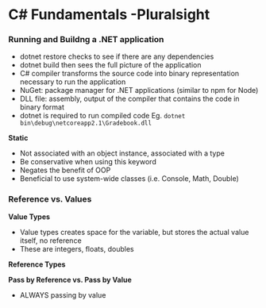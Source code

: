 # C# Fundamentals -Pluralsight

### Running and Buildng a .NET application

* dotnet restore checks to see if there are any dependencies
* dotnet build then sees the full picture of the application
* C# compiler transforms the source code into binary representation necessary to run the application
* NuGet: package manager for .NET applications (similar to npm for Node)
* DLL file: assembly, output of the compiler that contains the code in binary format
* dotnet is required to run compiled code
  Eg. `dotnet bin\debug\netcoreapp2.1\Gradebook.dll`

**Static**
* Not associated with an object instance, associated with a type
* Be conservative when using this keyword
* Negates the benefit of OOP
* Beneficial to use system-wide classes (i.e. Console, Math, Double)

### Reference vs. Values

**Value Types**
* Value types creates space for the variable, but stores the actual value itself, no reference
* These are integers, floats, doubles

**Reference Types**


**Pass by Reference vs. Pass by Value**
* ALWAYS passing by value
